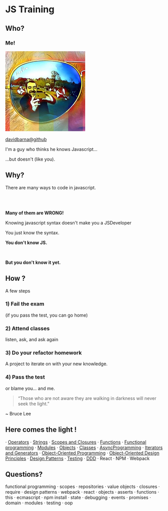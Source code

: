 # JS Training

<!--section-->

## Who?

<!--slide-->

### Me!

![me](./images/avatar.jpg)

[davidbarna@github](https://github.com/davidbarna)

I'm a guy who thinks he knows Javascript...

...but doesn't (like you).

<!--section-->

## Why?

<!--slide-->

There are many ways to code in javascript.

<br /><br />

**Many of them are WRONG!**

<!--slide-->

Knowing javascript syntax doesn't make you a JSDeveloper

You just know the syntax.

<!--slide-->

**You don't know JS.**

<br />

**But you don't know it yet.**



<!--section-->

## How ?

<!--slide-->

A few steps

<!--slide-->

### 1) Fail the exam

(if you pass the test, you can go home)

<!--slide-->

### 2) Attend classes

listen, ask, and ask again

<!--slide-->

### 3) Do your refactor homework

A project to iterate on with your new knowledge.

<!--slide-->

### 4) Pass the test

or blame you... and me.

<!--section-->

> “Those who are not aware they are walking in darkness will never seek the light.”

~ Bruce Lee

<!--slide-->

## Here comes the light !

 · [Operators](slides/Operators.md) · [Strings](slides/Strings.md) · [Scopes and Closures](slides/ScopesAndClosures.md) · [Functions](slides/Functions.md) · [Functional programming](slides/FunctionalProgramming.md) · [Modules](slides/Modules.md) · [Objects](slides/Objects.md) · [Classes](slides/Classes.md) · [AsyncProgramming](slides/AsyncProgramming.md) · [Iterators and Generators](slides/Generators.md) · [Object-Oriented Programming](slides/ObjectOrientedProgramming.md) · [Object-Oriented Design Principles](slides/ObjectOrientedDesignPrinciples.md) · [Design Patterns](slides/DesignPatterns.md) · [Testing](slides/Testing.md) · [DDD](slides/DomainDrivenDesign.md) · React · NPM · Webpack

<!--section-->

## Questions?

functional programming · scopes · repositories · value objects · closures · require ·  design patterns · webpack · react · objects · asserts · functions · this · ecmascript · npm install · state · debugging · events · promises · domain · modules · testing · oop
